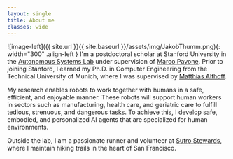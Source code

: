 ```yaml
---
layout: single
title: About me
classes: wide
---
```

![image-left]({{ site.url }}{{ site.baseurl }}/assets/img/JakobThumm.png){: width="300" .align-left }
I'm a postdoctoral scholar at Stanford University in the [Autonomous Systems Lab](https://stanfordasl.github.io/) under supervision of [Marco Pavone](https://profiles.stanford.edu/marco-pavone).
Prior to joining Stanford, I earned my Ph.D. in Computer Engineering from the Technical University of Munich, where I was supervised by [Matthias Althoff](https://www.ce.cit.tum.de/en/cps/members/prof-dr-ing-matthias-althoff/).

My research enables robots to work together with humans in a safe, efficient, and enjoyable manner. 
These robots will support human workers in sectors such as manufacturing, health care, and geriatric care to fulfill tedious, strenuous, and dangerous tasks.
To achieve this, I develop safe, embodied, and personalized AI agents that are specialized for human environments.

Outside the lab, I am a passionate runner and volunteer at [Sutro Stewards](https://www.sutrostewards.org/), where I maintain hiking trails in the heart of San Francisco. 